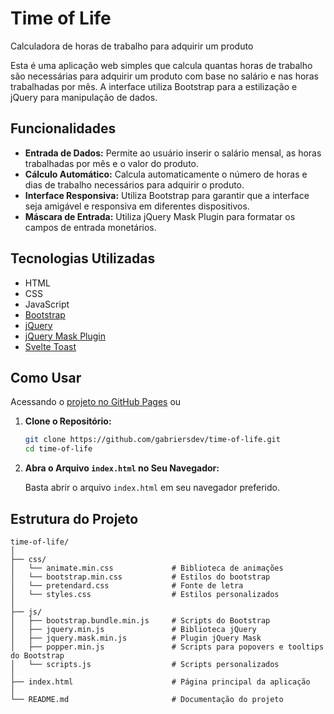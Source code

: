 # Time of Life

Calculadora de horas de trabalho para adquirir um produto

Esta é uma aplicação web simples que calcula quantas horas de trabalho são necessárias para adquirir um produto com base no salário e nas horas trabalhadas por mês. A interface utiliza Bootstrap para a estilização e jQuery para manipulação de dados.

## Funcionalidades

- **Entrada de Dados:** Permite ao usuário inserir o salário mensal, as horas trabalhadas por mês e o valor do produto.
- **Cálculo Automático:** Calcula automaticamente o número de horas e dias de trabalho necessários para adquirir o produto.
- **Interface Responsiva:** Utiliza Bootstrap para garantir que a interface seja amigável e responsiva em diferentes dispositivos.
- **Máscara de Entrada:** Utiliza jQuery Mask Plugin para formatar os campos de entrada monetários.

## Tecnologias Utilizadas

- HTML
- CSS
- JavaScript
- [Bootstrap](https://getbootstrap.com/)
- [jQuery](https://jquery.com/)
- [jQuery Mask Plugin](https://igorescobar.github.io/jQuery-Mask-Plugin/)
- [Svelte Toast](https://github.com/zerodevx/svelte-toast)

## Como Usar

Acessando o [projeto no GitHub Pages](https://gabriersdev.github.io/time-of-life) ou

1. **Clone o Repositório:**

    ```bash
    git clone https://github.com/gabriersdev/time-of-life.git
    cd time-of-life
    ```

2. **Abra o Arquivo `index.html` no Seu Navegador:**

    Basta abrir o arquivo `index.html` em seu navegador preferido.

## Estrutura do Projeto

```plaintext
time-of-life/
│
├── css/
│   └── animate.min.css             # Biblioteca de animações
│   └── bootstrap.min.css           # Estilos do bootstrap
│   └── pretendard.css              # Fonte de letra
│   └── styles.css                  # Estilos personalizados
│
├── js/
│   ├── bootstrap.bundle.min.js     # Scripts do Bootstrap
│   ├── jquery.min.js               # Biblioteca jQuery
│   ├── jquery.mask.min.js          # Plugin jQuery Mask
│   ├── popper.min.js               # Scripts para popovers e tooltips do Bootstrap
│   └── scripts.js                  # Scripts personalizados
│
├── index.html                      # Página principal da aplicação
│
└── README.md                       # Documentação do projeto

